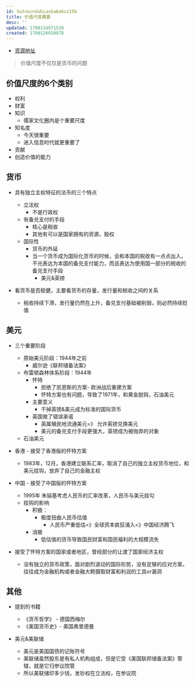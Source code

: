 ```yaml
---
id: 5utnocndubiasba6e6zz15b
title: 价值尺度概要
desc: ''
updated: 1700134971539
created: 1700126910978
---
```


- [资源地址](https://rabbit-hole.notion.site/153a9e42492747ea9d7e151458b5ffe9)


> 价值尺度不仅仅是货币的问题

## 价值尺度的6个类别

- 权利
- 财富
- 知识
    - 儒家文化圈内是个重要尺度
- 知名度
    - 今天很重要
    - 进入信息时代就更重要了
- 贡献
- 创造价值的能力

## 货币

- 具有独立主权特征的法币的三个特点
    - 立法权
        - 不是行政权
    - 有备兑支付的手段
        - 核心是税收
        - 其他有可以是国家拥有的资源，股权
    - 国际性
        - 货币的外延
        - 当一个货币成为国际化货币的时候，会和本国的税收有一点点出入，不光表达为本国的备兑支付能力，而且表达为使用国一部分的税收的备兑支付手段
            - 美元&英镑        

- 看货币是否稳健，主要看货币的存量，发行量和税收之间的关系
    - 税收持续下滑，发行量仍然在上升，备兑支付基础被削弱，则必然持续贬值

## 美元

- 三个重要阶段
    - 原始美元阶段：1944年之前
        - 威尔逊《联邦储备法案》
    - 布雷顿森林体系阶段：1944年 
        - 怀特
            - 拒绝了凯恩斯的方案- 欧洲战后重建方案
            - 怀特方案也有问题，导致了1971年，和黄金脱钩，石油美元
        - 主要意义
            - 干掉英镑&美元成为标准的国际货币
        - 英国做了错误承诺
            - 英属殖民地流通美元=》 允许英镑兑换美元
            - 美元的备兑支付手段更强大，英镑成为被抛弃的对象
    - 石油美元

- 香港 - 接受了香港版的怀特方案
    - 1983年，12月，香港建立联系汇率，取消了自己的独立主权货币地位，和美元挂钩，放弃了自己的金融主权

- 中国 - 接受了中国版的怀特方案
    - 1995年 朱镕基考虑人民币的汇率改革，人民币与美元挂勾
    - 挂钩的影响
        - 积极：
            - 极度扭曲人民币估值
                - 人民币严重低估=》全球资本疯狂涌入=》中国经济腾飞
        - 消极
            - 低估值的货币导致国民财富和国民福利的大规模流失

- 接受了怀特方案的国家或者地区，曾经部分的让渡了国家经济主权
    - 没有独立的货币政策，面对剧烈波动的国际形势，没有足够的应对方案，往往成为金融机构或者金融大鳄摄取财富和利润的工具or漏洞
    


## 其他

- 提到的书籍
    - 《货币哲学》 - 德国西梅尔
    - 《美国货币史》- 美国弗里德曼


- 美元&美联储
    - 美元是美国国债的记账符号
    - 美联储虽然股东是有私人机构组成，但是它受《美国联邦储备法案》管辖，就是它归参议院管
    - 所以美联储印多少钱，发钞权在立法权，在参议院

